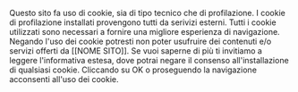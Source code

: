 Questo sito fa uso di cookie, sia di tipo tecnico che di profilazione. I cookie di profilazione installati provengono tutti da serivizi esterni. Tutti i cookie utilizzati sono necessari a fornire una migliore esperienza di navigazione. Negando l'uso dei cookie potresti non poter usufruire dei contenuti e/o servizi offerti da [[NOME SITO]].
Se vuoi saperne di più ti invitiamo a leggere l'informativa estesa, dove potrai negare il consenso all'installazione di qualsiasi cookie. Cliccando su OK o proseguendo la navigazione acconsenti all'uso dei cookie.
